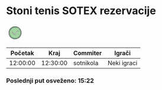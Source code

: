
<h1>Stoni tenis SOTEX rezervacije</h1>

<svg xmlns="http://www.w3.org/2000/svg" x="0px" y="0px" width="48" height="48" viewBox="0 0 100 100">
<path fill="#a1d3a2" d="M50 15A35 35 0 1 0 50 85A35 35 0 1 0 50 15Z"></path><path fill="#fefdef" d="M47.5,61.5c-0.481,0-0.964-0.173-1.346-0.521l-12-12c-0.817-0.742-0.877-2.008-0.134-2.825c0.743-0.815,2.007-0.878,2.825-0.134l10.628,10.753l17.653-17.728c0.802-0.758,2.067-0.724,2.827,0.081c0.759,0.803,0.723,2.068-0.081,2.827l-19,19C48.488,61.317,47.994,61.5,47.5,61.5z"></path><path fill="#1f212b" d="M47.5,62c-0.624,0-1.222-0.231-1.683-0.651L33.801,49.333c-0.477-0.432-0.767-1.047-0.798-1.714c-0.031-0.667,0.198-1.307,0.647-1.801c0.93-1.019,2.514-1.092,3.531-0.167l10.293,10.413l17.298-17.371C65.27,38.224,65.92,37.997,66.57,38c0.668,0.019,1.288,0.297,1.747,0.783c0.459,0.485,0.701,1.12,0.682,1.788c-0.019,0.667-0.297,1.288-0.783,1.747l-18.989,18.99C48.75,61.758,48.141,62,47.5,62z M35.509,45.999c-0.409,0-0.82,0.165-1.119,0.493c-0.269,0.296-0.407,0.68-0.388,1.08s0.192,0.769,0.488,1.038l12.018,12.017c0.526,0.477,1.469,0.484,2.022-0.036l18.989-18.99c0.302-0.285,0.469-0.657,0.48-1.058c0.011-0.4-0.134-0.781-0.409-1.072c-0.275-0.292-0.648-0.458-1.049-0.47c-0.392-0.019-0.78,0.133-1.071,0.409L47.828,57.126c-0.094,0.094-0.222,0.147-0.354,0.147h-0.001c-0.133,0-0.261-0.054-0.354-0.148L36.49,46.372C36.215,46.123,35.863,45.999,35.509,45.999z"></path><path fill="#1f212b" d="M50,86c-19.851,0-36-16.149-36-36s16.149-36,36-36s36,16.149,36,36S69.851,86,50,86z M50,16c-18.748,0-34,15.252-34,34s15.252,34,34,34s34-15.252,34-34S68.748,16,50,16z"></path><path fill="#1f212b" d="M65.5 24.227c-.087 0-.175-.022-.255-.07-.638-.377-1.299-.735-1.967-1.065-.247-.123-.349-.422-.227-.67.122-.249.424-.347.67-.227.689.341 1.374.711 2.033 1.102.237.141.316.447.176.685C65.837 24.139 65.671 24.227 65.5 24.227zM68.5 26.25c-.106 0-.213-.034-.304-.103-.322-.247-.65-.486-.983-.72-.226-.159-.281-.47-.122-.696.158-.228.469-.28.696-.123.345.241.683.49 1.017.745.22.167.261.481.094.701C68.799 26.182 68.65 26.25 68.5 26.25z"></path><path fill="#1f212b" d="M50,81c-17.094,0-31-13.907-31-31s13.906-31,31-31c3.668,0,7.259,0.635,10.672,1.886c0.26,0.095,0.393,0.382,0.298,0.642s-0.384,0.393-0.642,0.297C57.025,20.614,53.551,20,50,20c-16.542,0-30,13.458-30,30s13.458,30,30,30s30-13.458,30-30c0-8.439-3.585-16.535-9.836-22.213c-0.205-0.186-0.22-0.502-0.034-0.707c0.187-0.204,0.502-0.219,0.706-0.034C77.296,32.914,81,41.28,81,50C81,67.093,67.094,81,50,81z"></path>
</svg>

<table>
    <thead>
        <th>Početak</th>
        <th>Kraj</th>
        <th>Commiter</th>
        <th>Igrači</th>
    </thead>
    <tbody><tr>
            <td>12:00:00</td>
            <td>12:30:00</td>
            <td>sotnikola</td>
            <td>Neki igraci</td>
        </tr></tbody>
</table>
<h3>Poslednji put osveženo: 15:22</h3>
